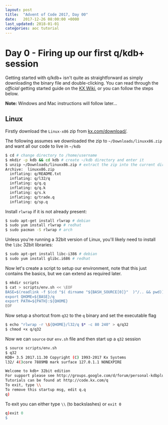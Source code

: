 ```yaml
---
layout: post
title:  "Advent of Code 2017, Day 00"
date:   2017-12-26 08:00:00 +0000
last_updated: 2018-01-01
categories: aoc tutorial
---
```


# Day 0 - Firing up our first q/kdb+ session

Getting started with q/kdb+ isn't quite as straightforward as simply downloading the binary file and double-clicking. You can read through the *official* getting started guide on the [KX Wiki](http://code.kx.com/q/tutorials/install/), or you can follow the steps below.

**Note:** Windows and Mac instructions will follow later...

## Linux

Firstly download the `Linux-x86` zip from [kx.com/download/](http://kx.com/download/).

The following assumes we downloaded the zip to `~/Downloads/linuxx86.zip` and want all our code to live in `~/kdb`

```sh
$ cd # change directory to /home/username
$ mkdir -p kdb && cd kdb # create ~/kdb directory and enter it
$ unzip ~/Downloads/linuxx86.zip # extract the zip into the current directory
Archive:  linuxx86.zip
  inflating: q/README.txt
  inflating: q/l32/q
  inflating: q/q.q
  inflating: q/q.k
  inflating: q/s.k
  inflating: q/trade.q
  inflating: q/sp.q
```

Install `rlwrap` if it is not already present:

```sh
$ sudo apt-get install rlwrap # debian
$ sudo yum install rlwrap # redhat
$ sudo pacman -S rlwrap # arch
```

Unless you're running a 32bit version of Linux, you'll likely need to install the `libc` 32bit libraries:

```sh
$ sudo apt-get install libc-i386 # debian
$ sudo yum install glibc.i686 # redhat
```

Now let's create a script to setup our environment, note that this just contains the basics, but we can extend as required later.

```sh
$ mkdir scripts
$ cat > scripts/env.sh << \EOF
BASE=$(readlink -f $(cd "$( dirname "${BASH_SOURCE[0]}"  )"/.. && pwd))
export QHOME=${BASE}/q
export PATH=${PATH}:${QHOME}
EOF
```

Now setup a shortcut from `q32` to the `q` binary and set the executable flag

```sh
$ echo "rlwrap -r \${QHOME}/l32/q $* -c 80 240" > q/q32
$ chmod +x q/q32
```

Now we can `source` our `env.sh` file and then start up a `q32` session

```sh
$ source scripts/env.sh
$ q32
KDB+ 3.5 2017.11.30 Copyright (C) 1993-2017 Kx Systems
l32/ 4()core 7889MB mark surface 127.0.1.1 NONEXPIRE

Welcome to kdb+ 32bit edition
For support please see http://groups.google.com/d/forum/personal-kdbplus
Tutorials can be found at http://code.kx.com/q
To exit, type \\
To remove this startup msg, edit q.q
q)
```

To exit you can either type `\\` (to backslashes) or `exit 0`

```q
q)exit 0
$
```
